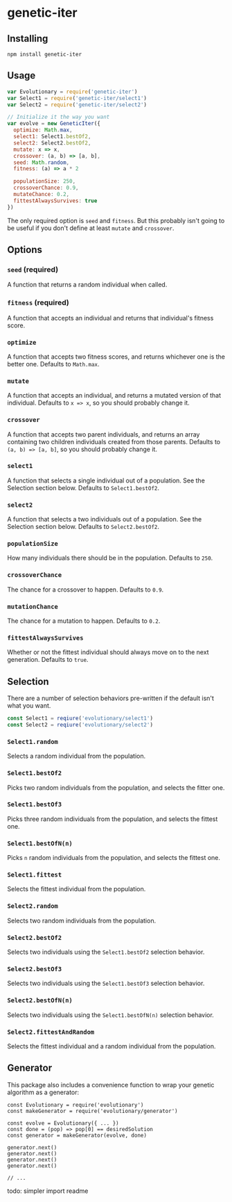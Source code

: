 # genetic-iter

## Installing
`npm install genetic-iter`

## Usage
```js
var Evolutionary = require('genetic-iter')
var Select1 = require('genetic-iter/select1')
var Select2 = require('genetic-iter/select2')

// Initialize it the way you want
var evolve = new GeneticIter({
  optimize: Math.max,
  select1: Select1.bestOf2,
  select2: Select2.bestOf2,
  mutate: x => x,
  crossover: (a, b) => [a, b],
  seed: Math.random,
  fitness: (a) => a * 2

  populationSize: 250,
  crossoverChance: 0.9,
  mutateChance: 0.2,
  fittestAlwaysSurvives: true
})

```

The only required option is `seed` and `fitness`. But this probably isn't going to be useful if you don't define at least `mutate` and `crossover`.

## Options

### `seed` (required)

A function that returns a random individual when called.

### `fitness` (required)

A function that accepts an individual and returns that individual's fitness score.

### `optimize`

A function that accepts two fitness scores, and returns whichever one is the better one. Defaults to `Math.max`.

### `mutate`

A function that accepts an individual, and returns a mutated version of that individual. Defaults to `x => x`, so you should probably change it.

### `crossover`

A function that accepts two parent individuals, and returns an array containing two children individuals created from those parents. Defaults to `(a, b) => [a, b]`, so you should probably change it.

### `select1`

A function that selects a single individual out of a population. See the Selection section below. Defaults to `Select1.bestOf2`.

### `select2`

A function that selects a two individuals out of a population. See the Selection section below. Defaults to `Select2.bestOf2`.

### `populationSize`

How many individuals there should be in the population. Defaults to `250`.

### `crossoverChance`

The chance for a crossover to happen. Defaults to `0.9`.

### `mutationChance`

The chance for a mutation to happen. Defaults to `0.2`.

### `fittestAlwaysSurvives`

Whether or not the fittest individual should always move on to the next generation. Defaults to `true`.

## Selection

There are a number of selection behaviors pre-written if the default isn't what you want.

```js
const Select1 = reqiure('evolutionary/select1')
const Select2 = reqiure('evolutionary/select2')
```

### `Select1.random`

Selects a random individual from the population.

### `Select1.bestOf2`

Picks two random individuals from the population, and selects the fitter one.

### `Select1.bestOf3`

Picks three random individuals from the population, and selects the fittest one.

### `Select1.bestOfN(n)`

Picks `n` random individuals from the population, and selects the fittest one.

### `Select1.fittest`

Selects the fittest individual from the population.

### `Select2.random`

Selects two random individuals from the population.

### `Select2.bestOf2`

Selects two individuals using the `Select1.bestOf2` selection behavior.

### `Select2.bestOf3`

Selects two individuals using the `Select1.bestOf3` selection behavior.

### `Select2.bestOfN(n)`

Selects two individuals using the `Select1.bestOfN(n)` selection behavior.

### `Select2.fittestAndRandom`

Selects the fittest individual and a random individual from the population.

## Generator

This package also includes a convenience function to wrap your genetic algorithm as a generator:

```
const Evolutionary = require('evolutionary')
const makeGenerator = require('evolutionary/generator')

const evolve = Evolutionary({ ... })
const done = (pop) => pop[0] == desiredSolution
const generator = makeGenerator(evolve, done)

generator.next()
generator.next()
generator.next()
generator.next()

// ...

```

todo:
simpler import
readme
